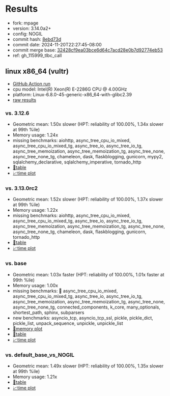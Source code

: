 # Results

- fork: mpage
- version: 3.14.0a2+
- config: NOGIL
- commit hash: [8ebd73d](https://github.com/mpage/cpython/commit/8ebd73d)
- commit date: 2024-11-20T22:27:45-08:00
- commit merge base: [32428cf9ea03bce6d64c7acd28e0b7d92774eb53](https://github.com/mpage/cpython/commit/32428cf9ea03bce6d64c7acd28e0b7d92774eb53)
- ref: gh_115999_tlbc_call

## linux x86_64 (vultr)

- [GitHub Action run](https://github.com/facebookexperimental/free-threading-benchmarking/actions/runs/11960166334)
- cpu model: Intel(R) Xeon(R) E-2286G CPU @ 4.00GHz
- platform: Linux-6.8.0-45-generic-x86_64-with-glibc2.39
- [raw results](bm-20241120-vultr-x86_64-mpage-gh_115999_tlbc_call-3.14.0a2%2B-8ebd73d.json)

### vs. 3.12.6

- Geometric mean: 1.50x slower (HPT: reliability of 100.00%, 1.34x slower at 99th %ile)
- Memory usage: 1.24x
- missing benchmarks: aiohttp, async_tree_cpu_io_mixed, async_tree_cpu_io_mixed_tg, async_tree_io, async_tree_io_tg, async_tree_memoization, async_tree_memoization_tg, async_tree_none, async_tree_none_tg, chameleon, dask, flaskblogging, gunicorn, mypy2, sqlalchemy_declarative, sqlalchemy_imperative, tornado_http
- [📄table](bm-20241120-vultr-x86_64-mpage-gh_115999_tlbc_call-3.14.0a2%2B-8ebd73d-vs-3.12.6.md)
- [📈time plot](bm-20241120-vultr-x86_64-mpage-gh_115999_tlbc_call-3.14.0a2%2B-8ebd73d-vs-3.12.6.svg)

### vs. 3.13.0rc2

- Geometric mean: 1.52x slower (HPT: reliability of 100.00%, 1.37x slower at 99th %ile)
- Memory usage: 1.22x
- missing benchmarks: aiohttp, async_tree_cpu_io_mixed, async_tree_cpu_io_mixed_tg, async_tree_io, async_tree_io_tg, async_tree_memoization, async_tree_memoization_tg, async_tree_none, async_tree_none_tg, chameleon, dask, flaskblogging, gunicorn, tornado_http
- [📄table](bm-20241120-vultr-x86_64-mpage-gh_115999_tlbc_call-3.14.0a2%2B-8ebd73d-vs-3.13.0rc2.md)
- [📈time plot](bm-20241120-vultr-x86_64-mpage-gh_115999_tlbc_call-3.14.0a2%2B-8ebd73d-vs-3.13.0rc2.svg)

### vs. base

- Geometric mean: 1.03x faster (HPT: reliability of 100.00%, 1.01x faster at 99th %ile)
- Memory usage: 1.00x
- missing benchmarks: 🔴 async_tree_cpu_io_mixed, async_tree_cpu_io_mixed_tg, async_tree_io, async_tree_io_tg, async_tree_memoization, async_tree_memoization_tg, async_tree_none, async_tree_none_tg, connected_components, k_core, many_optionals, shortest_path, sphinx, subparsers
- new benchmarks: asyncio_tcp, asyncio_tcp_ssl, pickle, pickle_dict, pickle_list, unpack_sequence, unpickle, unpickle_list
- [🧠memory plot](bm-20241120-vultr-x86_64-mpage-gh_115999_tlbc_call-3.14.0a2%2B-8ebd73d-vs-base-mem.svg)
- [📄table](bm-20241120-vultr-x86_64-mpage-gh_115999_tlbc_call-3.14.0a2%2B-8ebd73d-vs-base.md)
- [📈time plot](bm-20241120-vultr-x86_64-mpage-gh_115999_tlbc_call-3.14.0a2%2B-8ebd73d-vs-base.svg)

### vs. default_base_vs_NOGIL

- Geometric mean: 1.49x slower (HPT: reliability of 100.00%, 1.35x slower at 99th %ile)
- Memory usage: 1.21x
- [📄table](bm-20241120-vultr-x86_64-mpage-gh_115999_tlbc_call-3.14.0a2%2B-8ebd73d-vs-default_base_vs_NOGIL.md)
- [📈time plot](bm-20241120-vultr-x86_64-mpage-gh_115999_tlbc_call-3.14.0a2%2B-8ebd73d-vs-default_base_vs_NOGIL.svg)

